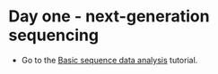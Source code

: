 # Day one - next-generation sequencing

* Go to the [Basic sequence data analysis](basic_sequence_data_analysis/README.md) tutorial.
